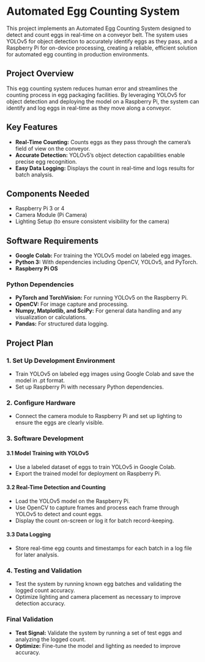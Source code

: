 # Automated Egg Counting System

This project implements an Automated Egg Counting System designed to detect and count eggs in real-time on a conveyor belt. The system uses YOLOv5 for object detection to accurately identify eggs as they pass, and a Raspberry Pi for on-device processing, creating a reliable, efficient solution for automated egg counting in production environments.

## Project Overview

This egg counting system reduces human error and streamlines the counting process in egg packaging facilities. By leveraging YOLOv5 for object detection and deploying the model on a Raspberry Pi, the system can identify and log eggs in real-time as they move along a conveyor.

## Key Features

- **Real-Time Counting:** Counts eggs as they pass through the camera’s field of view on the conveyor.
- **Accurate Detection:** YOLOv5’s object detection capabilities enable precise egg recognition.
- **Easy Data Logging:** Displays the count in real-time and logs results for batch analysis.

## Components Needed

- Raspberry Pi 3 or 4
- Camera Module (Pi Camera)
- Lighting Setup (to ensure consistent visibility for the camera)

## Software Requirements

- **Google Colab:** For training the YOLOv5 model on labeled egg images.
- **Python 3:** With dependencies including OpenCV, YOLOv5, and PyTorch.
- **Raspberry Pi OS**

### Python Dependencies

- **PyTorch and TorchVision:** For running YOLOv5 on the Raspberry Pi.
- **OpenCV:** For image capture and processing.
- **Numpy, Matplotlib, and SciPy:** For general data handling and any visualization or calculations.
- **Pandas:** For structured data logging.

## Project Plan

### 1. Set Up Development Environment

- Train YOLOv5 on labeled egg images using Google Colab and save the model in .pt format.
- Set up Raspberry Pi with necessary Python dependencies.

### 2. Configure Hardware

- Connect the camera module to Raspberry Pi and set up lighting to ensure the eggs are clearly visible.

### 3. Software Development

#### 3.1 Model Training with YOLOv5

- Use a labeled dataset of eggs to train YOLOv5 in Google Colab.
- Export the trained model for deployment on Raspberry Pi.

#### 3.2 Real-Time Detection and Counting

- Load the YOLOv5 model on the Raspberry Pi.
- Use OpenCV to capture frames and process each frame through YOLOv5 to detect and count eggs.
- Display the count on-screen or log it for batch record-keeping.

#### 3.3 Data Logging

- Store real-time egg counts and timestamps for each batch in a log file for later analysis.

### 4. Testing and Validation

- Test the system by running known egg batches and validating the logged count accuracy.
- Optimize lighting and camera placement as necessary to improve detection accuracy.

### Final Validation

- **Test Signal:** Validate the system by running a set of test eggs and analyzing the logged count.
- **Optimize:** Fine-tune the model and lighting as needed to improve accuracy.
